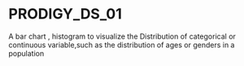 # PRODIGY_DS_01
A bar chart , histogram to visualize the Distribution of categorical or continuous variable,such as the distribution of ages or genders in a population 
